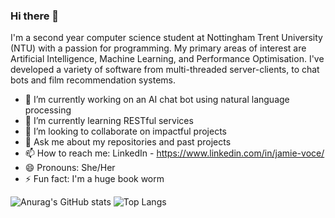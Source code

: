 ### Hi there 👋

I'm a second year computer science student at Nottingham Trent University (NTU) with a passion for programming. My primary areas of interest are Artificial Intelligence, Machine Learning, and Performance Optimisation. I've developed a variety of software from multi-threaded server-clients, to chat bots and film recommendation systems. 

- 🔭 I’m currently working on an AI chat bot using natural language processing
- 🌱 I’m currently learning RESTful services
- 👯 I’m looking to collaborate on impactful projects
- 💬 Ask me about my repositories and past projects
- 📫 How to reach me: LinkedIn - https://www.linkedin.com/in/jamie-voce/
- 😄 Pronouns: She/Her
- ⚡ Fun fact: I'm a huge book worm

<!--
**EvelynVoce/EvelynVoce** is a ✨ _special_ ✨ repository because its `README.md` (this file) appears on your GitHub profile.

Here are some ideas to get you started:

- 🔭 I’m currently working on ...
- 🌱 I’m currently learning ...
- 👯 I’m looking to collaborate on ...
- 🤔 I’m looking for help with ...
- 💬 Ask me about ...
- 📫 How to reach me: ...
- 😄 Pronouns: ...
- ⚡ Fun fact: ...
-->

![Anurag's GitHub stats](https://github-readme-stats.vercel.app/api?username=EvelynVoce&count_private=true&show_icons=true&theme=radical)
![Top Langs](https://github-readme-stats.vercel.app/api/top-langs/?username=EvelynVoce&theme=radical)
